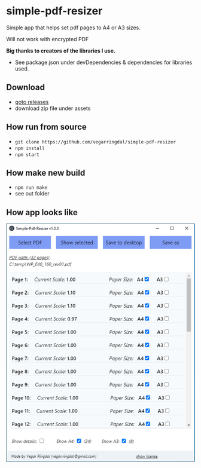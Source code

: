 # simple-pdf-resizer

Simple app that helps set pdf pages to A4 or A3 sizes.

Will not work with encrypted PDF

__Big thanks to creators of the libraries I use.__
* See package.json under devDependencies & dependencies for libraries used.


## Download
* [goto releases](https://github.com/vegarringdal/simple-pdf-resizer/releases)
* download zip file under assets 


## How run from source
* `git clone https://github.com/vegarringdal/simple-pdf-resizer`
* `npm install`
* `npm start`

## How make new build
* `npm run make`
* see out folder

## How app looks like
![Output sample](images/app.png "How app looks like")